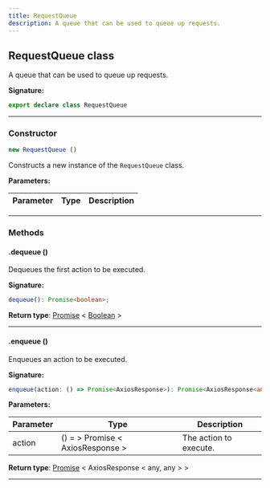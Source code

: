 ```yaml
---
title: RequestQueue
description: A queue that can be used to queue up requests.
---
```


## RequestQueue class

A queue that can be used to queue up requests.

**Signature:**

```ts
export declare class RequestQueue 
```

---

### Constructor

```ts
new RequestQueue ()
```

Constructs a new instance of the `RequestQueue` class.

**Parameters:**

| Parameter | Type | Description |
| --------- | ---- | ----------- |
---

### Methods

#### .dequeue ()

Dequeues the first action to be executed.



**Signature:**

```ts
dequeue(): Promise<boolean>;
```


**Return type**: [Promise](https://developer.mozilla.org/en-US/docs/Web/JavaScript/Reference/Global_Objects/Promise) \< [Boolean](https://developer.mozilla.org/en-US/docs/Web/JavaScript/Reference/Global_Objects/Boolean) \>

---

#### .enqueue ()

Enqueues an action to be executed.




**Signature:**

```ts
enqueue(action: () => Promise<AxiosResponse>): Promise<AxiosResponse<any, any>>;
```

**Parameters:**

| Parameter | Type | Description |
| --------- | ---- | ----------- |
| action | () = \> Promise \< AxiosResponse \> | The action to execute. |

**Return type**: [Promise](https://developer.mozilla.org/en-US/docs/Web/JavaScript/Reference/Global_Objects/Promise) \< AxiosResponse \< any, any \> \>

---

